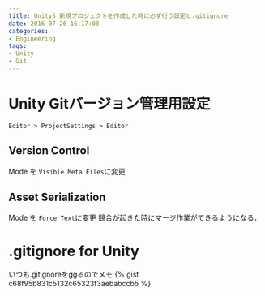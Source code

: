 ```yaml
---
title: Unity5 新規プロジェクトを作成した時に必ず行う設定と.gitignore
date: 2016-07-26 16:17:08
categories:
- Engineering
tags:
- Unity
- Git
---
```


# Unity Gitバージョン管理用設定

`Editor > ProjectSettings > Editor`
## Version Control
Mode を `Visible Meta Files`に変更

## Asset Serialization
Mode を `Force Text`に変更
競合が起きた時にマージ作業ができるようになる．

# .gitignore for Unity
いつも.gitignoreをggるのでメモ
{% gist c68f95b831c5132c65323f3aebabccb5 %}